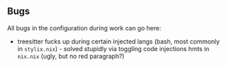 Bugs
-------------

All bugs in the configuration during work can go here:

- treesitter fucks up during certain injected langs (bash, most commonly in `stylix.nix`)
            - solved stupidly via toggling code injections hmts in `nix.nix` (ugly, but no red paragraph?)
